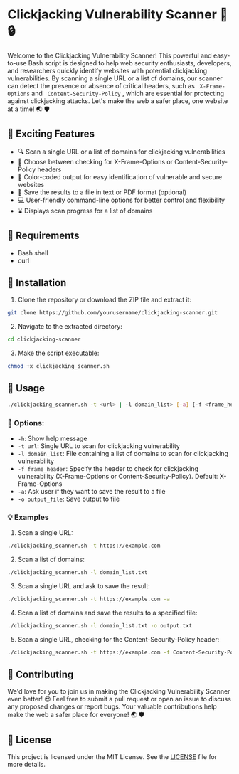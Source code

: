 # Clickjacking Vulnerability Scanner :mag_right: :lock:

Welcome to the Clickjacking Vulnerability Scanner! This powerful and easy-to-use Bash script is designed to help web security enthusiasts, developers, and researchers quickly identify websites with potential clickjacking vulnerabilities. By scanning a single URL or a list of domains, our scanner can detect the presence or absence of critical headers, such as ``` X-Frame-Options```  and ``` Content-Security-Policy``` , which are essential for protecting against clickjacking attacks. Let's make the web a safer place, one website at a time! :earth_asia: :shield:

## :star2: Exciting Features

- :mag: Scan a single URL or a list of domains for clickjacking vulnerabilities
- :wrench: Choose between checking for X-Frame-Options or Content-Security-Policy headers
- :art: Color-coded output for easy identification of vulnerable and secure websites
- :floppy_disk: Save the results to a file in text or PDF format (optional)
- :computer: User-friendly command-line options for better control and flexibility
- :hourglass: Displays scan progress for a list of domains

## :hammer: Requirements

- Bash shell
- curl

## :rocket: Installation

1. Clone the repository or download the ZIP file and extract it:

``` bash
git clone https://github.com/yourusername/clickjacking-scanner.git
``` 

2. Navigate to the extracted directory:

``` bash
cd clickjacking-scanner
``` 

3. Make the script executable:

``` bash
chmod +x clickjacking_scanner.sh
``` 

## :book: Usage

``` bash
./clickjacking_scanner.sh -t <url> | -l domain_list> [-a] [-f <frame_header>] [ -o <output_file> ]
``` 
### :pushpin: Options:

- `-h`: Show help message
- `-t url`: Single URL to scan for clickjacking vulnerability
- `-l domain_list`: File containing a list of domains to scan for clickjacking vulnerability
- `-f frame_header`: Specify the header to check for clickjacking vulnerability (X-Frame-Options or Content-Security-Policy). Default: X-Frame-Options
- `-a`: Ask user if they want to save the result to a file
- `-o output_file`: Save output to file

### :bulb: Examples

1. Scan a single URL:

```bash
./clickjacking_scanner.sh -t https://example.com
```

2. Scan a list of domains:

```bash
./clickjacking_scanner.sh -l domain_list.txt
```

3. Scan a single URL and ask to save the result:

```bash
./clickjacking_scanner.sh -t https://example.com -a
```

4. Scan a list of domains and save the results to a specified file:

```bash
./clickjacking_scanner.sh -l domain_list.txt -o output.txt
```

5. Scan a single URL, checking for the Content-Security-Policy header:

```bash
./clickjacking_scanner.sh -t https://example.com -f Content-Security-Policy
```

## :handshake: Contributing

We'd love for you to join us in making the Clickjacking Vulnerability Scanner even better! :heart_eyes: Feel free to submit a pull request or open an issue to discuss any proposed changes or report bugs.  Your valuable contributions help make the web a safer place for everyone! :earth_asia: :shield:

## :page_with_curl: License

This project is licensed under the MIT License. See the [LICENSE](LICENSE) file for more details.
